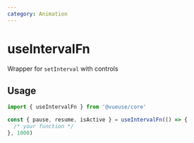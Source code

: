 ```yaml
---
category: Animation
---
```


# useIntervalFn

Wrapper for `setInterval` with controls

## Usage

```js
import { useIntervalFn } from '@vueuse/core'

const { pause, resume, isActive } = useIntervalFn(() => {
  /* your function */
}, 1000)
```
